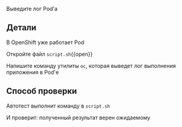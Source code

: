 Выведите лог Pod'а

## Детали

В OpenShift уже работает Pod

Откройте файл `script.sh`{{open}}

Напишите команду утилиты `oc`, которая выведет лог выполнения приложения в Pod'е

## Способ проверки

Автотест выполнит команду в `script.sh`

И проверит: полученный результат верен ожидаемому